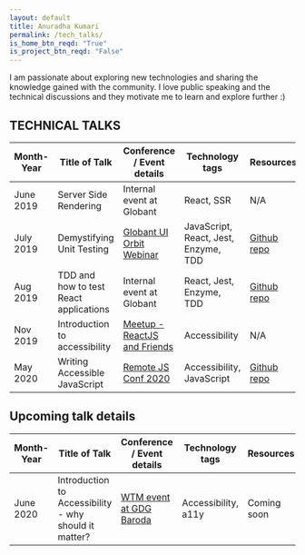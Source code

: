 ```yaml
---
layout: default
title: Anuradha Kumari
permalink: /tech_talks/
is_home_btn_reqd: "True"
is_project_btn_reqd: "False"
---
```


I am passionate about exploring new technologies and sharing the knowledge gained with the community.
I love public speaking and the technical discussions and they motivate me to learn and explore further :)

## TECHNICAL TALKS

 
| Month-Year 	| Title of Talk                          	| Conference / Event details                                                                         	| Technology tags                      	| Resources                                                    	|
|------------	|----------------------------------------	|----------------------------------------------------------------------------------------------------	|--------------------------------------	|--------------------------------------------------------------	|
| June 2019  	| Server Side Rendering                  	| Internal event at Globant                                                                          	| React, SSR                           	| N/A                  	|
| July 2019  	| Demystifying Unit Testing              	| [Globant UI Orbit Webinar](https://www.meetup.com/Globant-UI-Engineering-Events/events/263164261/) 	| JavaScript, React, Jest, Enzyme, TDD 	| [Github repo](https://github.com/anuk79/UnitTestingReactUsingJestAndEnzyme) 	|
| Aug 2019   	| TDD and how to test React applications 	| Internal event at Globant                                                                          	| React, Jest, Enzyme, TDD             	| [Github repo](https://github.com/anuk79/CodeRealm_Testing)                  	|
| Nov 2019   	| Introduction to accessibility          	| [Meetup - ReactJS and Friends](https://www.meetup.com/ReactJS-and-Friends/events/265980705/)       	| Accessibility                        	| N/A                                                          	|
| May 2020   	| Writing Accessible JavaScript          	| [Remote JS Conf 2020](https://devchat.tv/conferences/javascript-remote-2020/)                      	| Accessibility, JavaScript            	| [Github repo](https://github.com/anuk79/a11yLinks)                          	|



## Upcoming talk details

| Month-Year 	| Title of Talk                                         	| Conference / Event details  	| Technology tags     	| Resources 	|
|------------	|-------------------------------------------------------	|-----------------------------	|---------------------	|-----------	|
| June 2020  	| Introduction to Accessibility - why should it matter? 	| [WTM event at GDG Baroda](https://www.meetup.com/gdgbaroda/events/270976986/) 	| Accessibility, a11y 	|  Coming soon         	|

